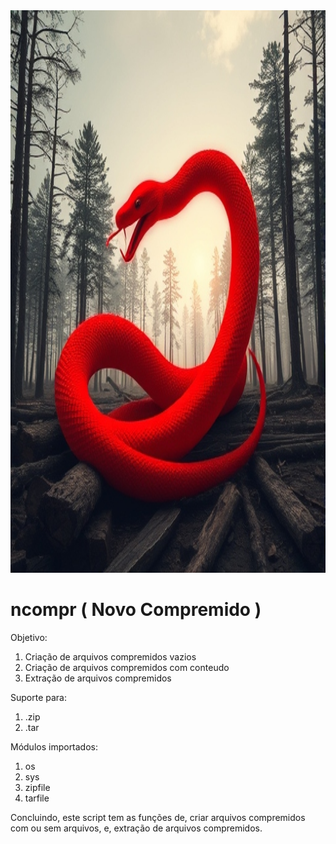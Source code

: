 <img src="img.png" alt='imagem de capa' style="width:100%; height: 900px;">

# ncompr ( Novo Compremido )

Objetivo:
1. Criação de arquivos compremidos vazios
2. Criação de arquivos compremidos com conteudo
3. Extração de arquivos compremidos

Suporte para:
1. .zip
2. .tar

Módulos importados:
1. os
2. sys
3. zipfile
4. tarfile

Concluindo, este script tem as funções de, criar arquivos compremidos com ou sem arquivos, e, extração de arquivos compremidos.
